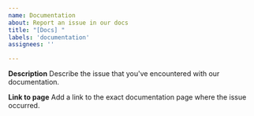 ```yaml
---
name: Documentation
about: Report an issue in our docs
title: "[Docs] "
labels: 'documentation'
assignees: ''

---
```


**Description**
Describe the issue that you've encountered with our documentation.

**Link to page**
Add a link to the exact documentation page where the issue occurred.
